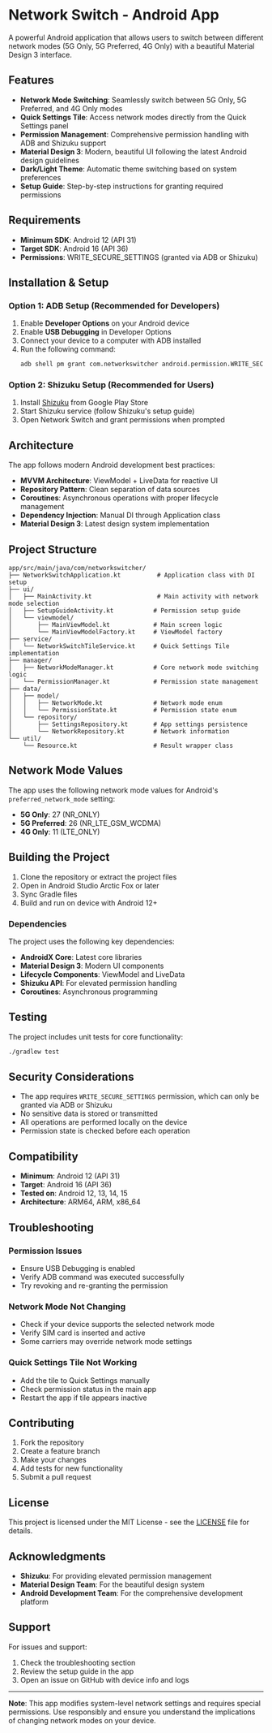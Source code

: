# Network Switch - Android App

A powerful Android application that allows users to switch between different network modes (5G Only, 5G Preferred, 4G Only) with a beautiful Material Design 3 interface.

## Features

- **Network Mode Switching**: Seamlessly switch between 5G Only, 5G Preferred, and 4G Only modes
- **Quick Settings Tile**: Access network modes directly from the Quick Settings panel
- **Permission Management**: Comprehensive permission handling with ADB and Shizuku support
- **Material Design 3**: Modern, beautiful UI following the latest Android design guidelines
- **Dark/Light Theme**: Automatic theme switching based on system preferences
- **Setup Guide**: Step-by-step instructions for granting required permissions

## Requirements

- **Minimum SDK**: Android 12 (API 31)
- **Target SDK**: Android 16 (API 36)
- **Permissions**: WRITE_SECURE_SETTINGS (granted via ADB or Shizuku)

## Installation & Setup

### Option 1: ADB Setup (Recommended for Developers)

1. Enable **Developer Options** on your Android device
2. Enable **USB Debugging** in Developer Options
3. Connect your device to a computer with ADB installed
4. Run the following command:
   ```bash
   adb shell pm grant com.networkswitcher android.permission.WRITE_SECURE_SETTINGS
   ```

### Option 2: Shizuku Setup (Recommended for Users)

1. Install [Shizuku](https://shizuku.rikka.app/) from Google Play Store
2. Start Shizuku service (follow Shizuku's setup guide)
3. Open Network Switch and grant permissions when prompted

## Architecture

The app follows modern Android development best practices:

- **MVVM Architecture**: ViewModel + LiveData for reactive UI
- **Repository Pattern**: Clean separation of data sources
- **Coroutines**: Asynchronous operations with proper lifecycle management
- **Dependency Injection**: Manual DI through Application class
- **Material Design 3**: Latest design system implementation

## Project Structure

```
app/src/main/java/com/networkswitcher/
├── NetworkSwitchApplication.kt          # Application class with DI setup
├── ui/
│   ├── MainActivity.kt                  # Main activity with network mode selection
│   ├── SetupGuideActivity.kt           # Permission setup guide
│   └── viewmodel/
│       ├── MainViewModel.kt            # Main screen logic
│       └── MainViewModelFactory.kt     # ViewModel factory
├── service/
│   └── NetworkSwitchTileService.kt     # Quick Settings Tile implementation
├── manager/
│   ├── NetworkModeManager.kt           # Core network mode switching logic
│   └── PermissionManager.kt            # Permission state management
├── data/
│   ├── model/
│   │   ├── NetworkMode.kt              # Network mode enum
│   │   └── PermissionState.kt          # Permission state enum
│   └── repository/
│       ├── SettingsRepository.kt       # App settings persistence
│       └── NetworkRepository.kt        # Network information
└── util/
    └── Resource.kt                     # Result wrapper class
```

## Network Mode Values

The app uses the following network mode values for Android's `preferred_network_mode` setting:

- **5G Only**: 27 (NR_ONLY)
- **5G Preferred**: 26 (NR_LTE_GSM_WCDMA)
- **4G Only**: 11 (LTE_ONLY)

## Building the Project

1. Clone the repository or extract the project files
2. Open in Android Studio Arctic Fox or later
3. Sync Gradle files
4. Build and run on device with Android 12+

### Dependencies

The project uses the following key dependencies:

- **AndroidX Core**: Latest core libraries
- **Material Design 3**: Modern UI components
- **Lifecycle Components**: ViewModel and LiveData
- **Shizuku API**: For elevated permission handling
- **Coroutines**: Asynchronous programming

## Testing

The project includes unit tests for core functionality:

```bash
./gradlew test
```

## Security Considerations

- The app requires `WRITE_SECURE_SETTINGS` permission, which can only be granted via ADB or Shizuku
- No sensitive data is stored or transmitted
- All operations are performed locally on the device
- Permission state is checked before each operation

## Compatibility

- **Minimum**: Android 12 (API 31)
- **Target**: Android 16 (API 36)
- **Tested on**: Android 12, 13, 14, 15
- **Architecture**: ARM64, ARM, x86_64

## Troubleshooting

### Permission Issues
- Ensure USB Debugging is enabled
- Verify ADB command was executed successfully
- Try revoking and re-granting the permission

### Network Mode Not Changing
- Check if your device supports the selected network mode
- Verify SIM card is inserted and active
- Some carriers may override network mode settings

### Quick Settings Tile Not Working
- Add the tile to Quick Settings manually
- Check permission status in the main app
- Restart the app if tile appears inactive

## Contributing

1. Fork the repository
2. Create a feature branch
3. Make your changes
4. Add tests for new functionality
5. Submit a pull request

## License

This project is licensed under the MIT License - see the [LICENSE](LICENSE) file for details.

## Acknowledgments

- **Shizuku**: For providing elevated permission management
- **Material Design Team**: For the beautiful design system
- **Android Development Team**: For the comprehensive development platform

## Support

For issues and support:
1. Check the troubleshooting section
2. Review the setup guide in the app
3. Open an issue on GitHub with device info and logs

---

**Note**: This app modifies system-level network settings and requires special permissions. Use responsibly and ensure you understand the implications of changing network modes on your device.